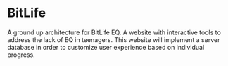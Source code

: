 # BitLife
A ground up architecture for BitLife EQ. A website with interactive tools to address the lack of EQ in teenagers. 
This website will implement a server database in order to customize user experience based on individual progress.
